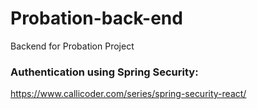 # Probation-back-end
Backend for Probation Project

### Authentication using Spring Security:
https://www.callicoder.com/series/spring-security-react/ 

